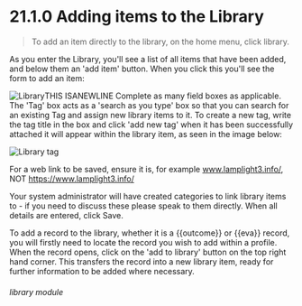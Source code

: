# 21.1.0    Adding items to the Library

> To add an item directly to the library, on the home menu, click library. 

As you enter the Library, you'll see a list of all items that have been added, and below them an 'add item' button. When you click this you'll see the form to add an item:

![Library]({{imgpath}}663a.jpg)THIS ISANEWLINE
Complete as many field boxes as applicable. The 'Tag' box acts as a 'search as you type' box so that you can search for an existing Tag and assign new library items to it. To create a new tag, write the tag title in the box and click 'add new tag' when it has been successfully attached it will appear within the library item, as seen in the image below:

![Library tag]({{imgpath}}663b.jpg)

For a web link to be saved, ensure it is, for example www.lamplight3.info/, NOT https://www.lamplight3.info/

Your system administrator will have created categories to link library items to - if you need to discuss these please speak to them directly. When all details are entered, click Save.

To add a record to the library, whether it is a {{outcome}} or {{eva}} record, you will firstly need to locate the record you wish to add within a profile. When the record opens, click on the 'add to library' button on the top right hand corner. This transfers the record into a new library item, ready for further information to be added where necessary. 

###### library module

